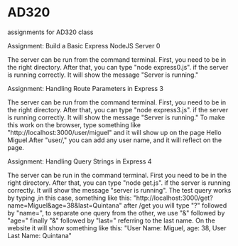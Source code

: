 # AD320
assignments for AD320 class

Assignment: Build a Basic Express NodeJS Server 0

The server can be run from the command terminal. First, you need to be in the right directory. After that, you can type "node express0.js". if the server is running correctly. It will show the message "Server is running." 


Assignment: Handling Route Parameters in Express 3

The server can be run from the command terminal. First, you need to be in the right directory. After that, you can type "node express3.js". if the server is running correctly. It will show the message "Server is running." To make this work on the browser, type something like "http://localhost:3000/user/miguel" and it will show up on the page Hello  Miguel.After "user/," you can add any user name, and it will reflect on the page.

Assignment: Handling Query Strings in Express 4

The server can be run in the command terminal. First you need to be in the right directory. After that, you can type "node get.js". if the server is running correctly. It will show the message "server is running". The test query works by typing ,in this case, something like this: "http://localhost:3000/get?name=Miguel&age=38&last=Quintana" after /get you will type "?" followed by "name=", to separate one query from the other, we use "&" followed by "age=" finally "&" followed by "last=" referring to the last name. On the website it will show something like this: "User Name: Miguel, age: 38, User Last Name: Quintana"
